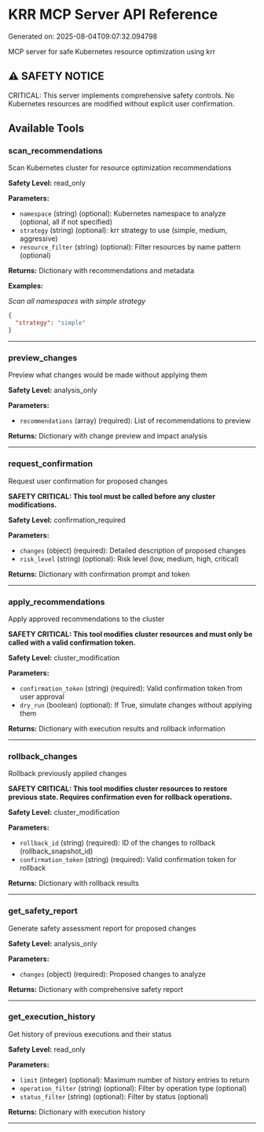 # KRR MCP Server API Reference

Generated on: 2025-08-04T09:07:32.094798

MCP server for safe Kubernetes resource optimization using krr

## ⚠️ SAFETY NOTICE

CRITICAL: This server implements comprehensive safety controls. No Kubernetes resources are modified without explicit user confirmation.

## Available Tools

### scan_recommendations

Scan Kubernetes cluster for resource optimization recommendations

**Safety Level:** read_only

**Parameters:**

- `namespace` (string) (optional): Kubernetes namespace to analyze (optional, all if not specified)
- `strategy` (string) (optional): krr strategy to use (simple, medium, aggressive)
- `resource_filter` (string) (optional): Filter resources by name pattern (optional)

**Returns:** Dictionary with recommendations and metadata

**Examples:**

*Scan all namespaces with simple strategy*

```json
{
  "strategy": "simple"
}
```

---

### preview_changes

Preview what changes would be made without applying them

**Safety Level:** analysis_only

**Parameters:**

- `recommendations` (array) (required): List of recommendations to preview

**Returns:** Dictionary with change preview and impact analysis

---

### request_confirmation

Request user confirmation for proposed changes

**SAFETY CRITICAL: This tool must be called before any cluster modifications.**

**Safety Level:** confirmation_required

**Parameters:**

- `changes` (object) (required): Detailed description of proposed changes
- `risk_level` (string) (optional): Risk level (low, medium, high, critical)

**Returns:** Dictionary with confirmation prompt and token

---

### apply_recommendations

Apply approved recommendations to the cluster

**SAFETY CRITICAL: This tool modifies cluster resources and must only be called with a valid confirmation token.**

**Safety Level:** cluster_modification

**Parameters:**

- `confirmation_token` (string) (required): Valid confirmation token from user approval
- `dry_run` (boolean) (optional): If True, simulate changes without applying them

**Returns:** Dictionary with execution results and rollback information

---

### rollback_changes

Rollback previously applied changes

**SAFETY CRITICAL: This tool modifies cluster resources to restore previous state. Requires confirmation even for rollback operations.**

**Safety Level:** cluster_modification

**Parameters:**

- `rollback_id` (string) (required): ID of the changes to rollback (rollback_snapshot_id)
- `confirmation_token` (string) (required): Valid confirmation token for rollback

**Returns:** Dictionary with rollback results

---

### get_safety_report

Generate safety assessment report for proposed changes

**Safety Level:** analysis_only

**Parameters:**

- `changes` (object) (required): Proposed changes to analyze

**Returns:** Dictionary with comprehensive safety report

---

### get_execution_history

Get history of previous executions and their status

**Safety Level:** read_only

**Parameters:**

- `limit` (integer) (optional): Maximum number of history entries to return
- `operation_filter` (string) (optional): Filter by operation type (optional)
- `status_filter` (string) (optional): Filter by status (optional)

**Returns:** Dictionary with execution history

---


